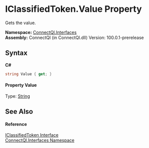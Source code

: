 # IClassifiedToken.Value Property 
 

Gets the value.

**Namespace:**&nbsp;<a href="N_ConnectQl_Interfaces">ConnectQl.Interfaces</a><br />**Assembly:**&nbsp;ConnectQl (in ConnectQl.dll) Version: 100.0.1-prerelease

## Syntax

**C#**<br />
``` C#
string Value { get; }
```


#### Property Value
Type: <a href="http://msdn2.microsoft.com/en-us/library/s1wwdcbf" target="_blank">String</a>

## See Also


#### Reference
<a href="T_ConnectQl_Interfaces_IClassifiedToken">IClassifiedToken Interface</a><br /><a href="N_ConnectQl_Interfaces">ConnectQl.Interfaces Namespace</a><br />